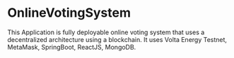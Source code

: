 # OnlineVotingSystem
This Application is fully deployable online voting system that uses a decentralized architecture using a blockchain. It uses Volta Energy Testnet, MetaMask, SpringBoot, ReactJS, MongoDB.
